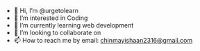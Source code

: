 - 👋 Hi, I’m @urgetolearn
- 👀 I’m interested in Coding
- 🌱 I’m currently learning web development
- 💞️ I’m looking to collaborate on 
- 📫 How to reach me by email: chinmayishaan2316@gmail.com

<!---
urgetolearn/urgetolearn is a ✨ unique ✨ repository because its `README.md` (this file) appears on your GitHub profile.
You can click the Preview link to take a look at your changes.
--->
